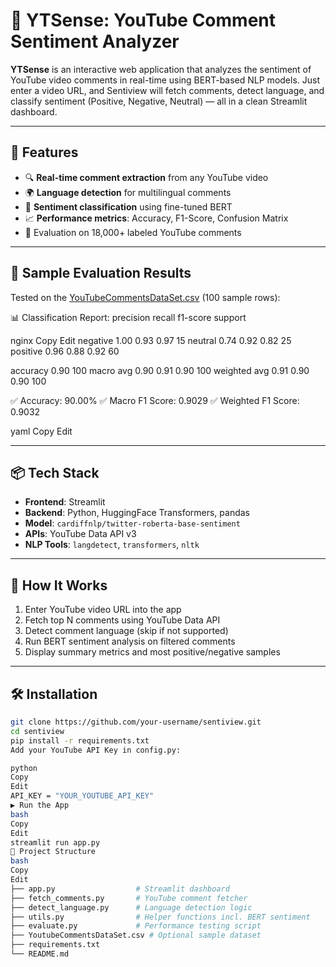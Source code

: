 # 🎯 YTSense: YouTube Comment Sentiment Analyzer

**YTSense** is an interactive web application that analyzes the sentiment of YouTube video comments in real-time using BERT-based NLP models. Just enter a video URL, and Sentiview will fetch comments, detect language, and classify sentiment (Positive, Negative, Neutral) — all in a clean Streamlit dashboard.

---

## 🚀 Features

- 🔍 **Real-time comment extraction** from any YouTube video
- 🌍 **Language detection** for multilingual comments
- 🤖 **Sentiment classification** using fine-tuned BERT
- 📈 **Performance metrics**: Accuracy, F1-Score, Confusion Matrix
- 🧠 Evaluation on 18,000+ labeled YouTube comments

---

## 🧪 Sample Evaluation Results

Tested on the [YouTubeCommentsDataSet.csv](https://huggingface.co/datasets/) (100 sample rows):

📊 Classification Report:
precision recall f1-score support

nginx
Copy
Edit
negative       1.00      0.93      0.97        15
 neutral       0.74      0.92      0.82        25
positive       0.96      0.88      0.92        60

accuracy                           0.90       100
macro avg 0.90 0.91 0.90 100
weighted avg 0.91 0.90 0.90 100

✅ Accuracy: 90.00%
✅ Macro F1 Score: 0.9029
✅ Weighted F1 Score: 0.9032

yaml
Copy
Edit

---

## 📦 Tech Stack

- **Frontend**: Streamlit
- **Backend**: Python, HuggingFace Transformers, pandas
- **Model**: `cardiffnlp/twitter-roberta-base-sentiment`
- **APIs**: YouTube Data API v3
- **NLP Tools**: `langdetect`, `transformers`, `nltk`

---

## 🔧 How It Works

1. Enter YouTube video URL into the app
2. Fetch top N comments using YouTube Data API
3. Detect comment language (skip if not supported)
4. Run BERT sentiment analysis on filtered comments
5. Display summary metrics and most positive/negative samples

---

## 🛠️ Installation

```bash
git clone https://github.com/your-username/sentiview.git
cd sentiview
pip install -r requirements.txt
Add your YouTube API Key in config.py:

python
Copy
Edit
API_KEY = "YOUR_YOUTUBE_API_KEY"
▶️ Run the App
bash
Copy
Edit
streamlit run app.py
📁 Project Structure
bash
Copy
Edit
├── app.py                  # Streamlit dashboard
├── fetch_comments.py       # YouTube comment fetcher
├── detect_language.py      # Language detection logic
├── utils.py                # Helper functions incl. BERT sentiment
├── evaluate.py             # Performance testing script
├── YoutubeCommentsDataSet.csv # Optional sample dataset
├── requirements.txt
└── README.md
